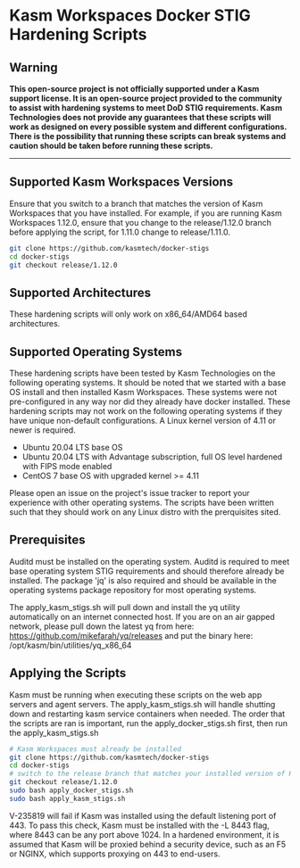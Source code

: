 # Kasm Workspaces Docker STIG Hardening Scripts

## Warning
**This open-source project is not officially supported under a Kasm support license. It is an open-source project provided to the community to assist with hardening systems to meet DoD STIG requirements. Kasm Technologies does not provide any guarantees that these scripts will work as designed on every possible system and different configurations. There is the possibility that running these scripts can break systems and caution should be taken before running these scripts.**

---

## Supported Kasm Workspaces Versions
Ensure that you switch to a branch that matches the version of Kasm Workspaces that you have installed. For example, if you are running Kasm Workspaces 1.12.0, ensure that you change to the release/1.12.0 branch before applying the script, for 1.11.0 change to release/1.11.0.

```bash
git clone https://github.com/kasmtech/docker-stigs
cd docker-stigs
git checkout release/1.12.0
```

## Supported Architectures
These hardening scripts will only work on x86_64/AMD64 based architectures.

## Supported Operating Systems
These hardening scripts have been tested by Kasm Technologies on the following operating systems. It should be noted that we started with a base OS install and then installed Kasm Workspaces. These systems were not pre-configured in any way nor did they already have docker installed. These hardening scripts may not work on the following operating systems if they have unique non-default configurations. A Linux kernel version of 4.11 or newer is required.

* Ubuntu 20.04 LTS base OS
* Ubuntu 20.04 LTS with Advantage subscription, full OS level hardened with FIPS mode enabled 
* CentOS 7 base OS with upgraded kernel >= 4.11

Please open an issue on the project's issue tracker to report your experience with other operating systems. The scripts have been written such that they should work on any Linux distro with the prerquisites sited.

## Prerequisites

Auditd must be installed on the operating system. Auditd is required to meet base operating system STIG requirements and should therefore already be installed. The package 'jq' is also required and should be available in the operating systems package repository for most operating systems.

The apply_kasm_stigs.sh will pull down and install the yq utility automatically on an internet connected host. 
If you are on an air gapped network, please pull down the latest yq from here: https://github.com/mikefarah/yq/releases and put the binary here: /opt/kasm/bin/utilities/yq_x86_64

## Applying the Scripts

Kasm must be running when executing these scripts on the web app servers and agent servers. The apply_kasm_stigs.sh will handle shutting down and restarting kasm service containers when needed.
The order that the scripts are ran is important, run the apply_docker_stigs.sh first, then run the apply_kasm_stigs.sh

```bash
# Kasm Workspaces must already be installed
git clone https://github.com/kasmtech/docker-stigs
cd docker-stigs
# switch to the release branch that matches your installed version of Kasm Workspaces
git checkout release/1.12.0
sudo bash apply_docker_stigs.sh
sudo bash apply_kasm_stigs.sh
```

V-235819 will fail if Kasm was installed using the default listening port of 443. To pass this check, Kasm must be installed with the -L 8443 flag, where 8443 can be any port above 1024.
In a hardened environment, it is assumed that Kasm will be proxied behind a security device, such as an F5 or NGINX, which supports proxying on 443 to end-users.
